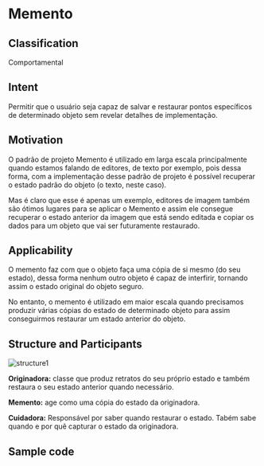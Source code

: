 # Memento

## Classification
Comportamental

## Intent
Permitir que o usuário seja capaz de salvar e restaurar pontos específicos de determinado objeto sem revelar detalhes de implementação.

## Motivation
O padrão de projeto Memento é utilizado em larga escala principalmente quando estamos falando de editores, de texto por exemplo, pois dessa forma, com a implementação desse padrão de projeto é possível recuperar o estado padrão do objeto (o texto, neste caso).

Mas é claro que esse é apenas um exemplo, editores de imagem também são ótimos lugares para se aplicar o Memento e assim ele consegue recuperar o estado anterior da imagem que está sendo editada e copiar os dados para um objeto que vai ser futuramente restaurado.

## Applicability
O memento faz com que o objeto faça uma cópia de si mesmo (do seu estado), dessa forma nenhum outro objeto é capaz de interfirir, tornando assim o estado original do objeto seguro. 

No entanto, o memento é utilizado em maior escala quando precisamos produzir várias cópias do estado de determinado objeto para assim conseguirmos restaurar um estado anterior do objeto.

## Structure and Participants

![structure1](https://user-images.githubusercontent.com/71103252/97759899-b8c75600-1ae0-11eb-8922-5832d349bce9.png)

**Originadora:** classe que produz retratos do seu próprio estado e também restaura o seu estado anterior quando necessário.

**Memento:** age como uma cópia do estado da originadora.

**Cuidadora:** Responsável por saber quando restaurar o estado. Tabém sabe quando e por quê capturar o estado da originadora.

## Sample code 


